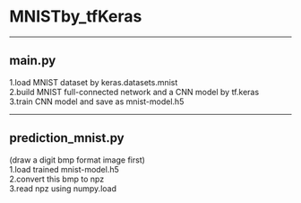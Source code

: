 # MNISTby_tfKeras  
----------------------------------------------------------------------------------

## main.py  
1.load MNIST dataset by keras.datasets.mnist  
2.build MNIST full-connected network and a CNN model by tf.keras  
3.train CNN model and save as mnist-model.h5  

----------------------------------------------------------------------------------

## prediction_mnist.py  
(draw a digit bmp format image first)  
1.load trained mnist-model.h5  
2.convert this bmp to npz  
3.read npz using numpy.load  
